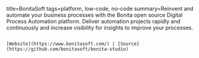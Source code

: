 title=BonitaSoft
tags=platform, low-code, no-code
summary=Reinvent and automate your business processes with the Bonita open source Digital Process Automation platform. Deliver automation projects rapidly and continuously and increase visibility for insights to improve your processes.
~~~~~~

[Website](https://www.bonitasoft.com/) | [Source](https://github.com/bonitasoft/bonita-studio)
